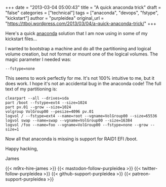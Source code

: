 +++
date = "2013-03-04 05:00:43"
title = "A quick anaconda trick"
draft = "false"
categories = ["technical"]
tags = ["anaconda", "devops", "fstype", "kickstart"]
author = "purpleidea"
original_url = "https://ttboj.wordpress.com/2013/03/04/a-quick-anaconda-trick/"
+++

Here's a quick <a href="https://fedoraproject.org/wiki/Anaconda/Kickstart">anaconda</a> solution that I am now using in some of my kickstart files...

I wanted to bootstrap a machine and do all the partitioning and logical volume creation, but not format or mount one of the logical volumes. The magic parameter I needed was:
```
--fstype=none
```
This seems to work perfectly for me. It's not 100% intuitive to me, but it does work. I hope it's not an accidental bug in the anaconda code! The full text of my partitioning is:
```
clearpart --all --drives=sda
part /boot --fstype=ext4 --size=1024
part pv.01 --grow --size=1024
volgroup VolGroup00 --pesize=4096 pv.01
logvol / --fstype=ext4 --name=root --vgname=VolGroup00 --size=65536
logvol swap --name=swap --vgname=VolGroup00 --size=16384
logvol /foo --name=foo --vgname=VolGroup00 --fstype=none --grow --size=1
```
Now all that anaconda is missing is support for RAID1 EFI /boot.

Happy hacking,

James

{{< m9rx-hire-james >}}
{{< mastodon-follow-purpleidea >}}
{{< twitter-follow-purpleidea >}}
{{< github-support-purpleidea >}}
{{< patreon-support-purpleidea >}}

